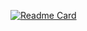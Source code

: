 [![Readme Card](https://github-readme-stats.vercel.app/api/pin/?username=iSikanderShaikh&repo=Water-Drop-Effects)](https://github.com/iSikanderShaikh/Water-Drop-Effects)
